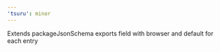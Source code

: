 ```yaml
---
'tsuru': minor
---
```


Extends packageJsonSchema exports field with browser and default for each entry
